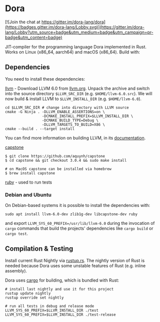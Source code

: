 # Dora

[![Join the chat at https://gitter.im/dora-lang/dora](https://badges.gitter.im/dora-lang/Lobby.svg)](https://gitter.im/dora-lang/Lobby?utm_source=badge&utm_medium=badge&utm_campaign=pr-badge&utm_content=badge)

JIT-compiler for the programming language Dora implemented in Rust.
Works on Linux (x86\_64, aarch64) and macOS (x86\_64).
Build with:

## Dependencies
You need to install these dependencies:

[llvm](http://llvm.org) - Download LLVM 6.0 from [llvm.org](http://releases.llvm.org/6.0.1/llvm-6.0.1.src.tar.xz).
Unpack the archive and switch into the source directory `$LLVM_SRC_DIR` (e.g. `$HOME/llvm-6.0.src`).
We will now build & install LLVM to `$LLVM_INSTALL_DIR` (e.g. `$HOME/llvm-6.0`).

```
cd $LLVM_SRC_DIR # change into directory with LLVM source
cmake -G Ninja . -DLLVM_ENABLE_ASSERTIONS=on \
                 -DCMAKE_INSTALL_PREFIX=$LLVM_INSTALL_DIR \
                 -DCMAKE_BUILD_TYPE=Debug \
                 -DLLVM_TARGETS_TO_BUILD=X86 \
cmake --build . --target install
```

You can find more information on building LLVM, in its [documentation](http://llvm.org/docs/CMake.html).

[capstone](https://github.com/aquynh/capstone)

```
$ git clone https://github.com/aquynh/capstone
$ cd capstone && git checkout 3.0.4 && sudo make install

# on MacOS capstone can be installed via homebrew
$ brew install capstone
```

[ruby](https://www.ruby-lang.org/) - used to run tests

### Debian and Ubuntu

On Debian-based systems it is possible to install the dependencies with:
```
sudo apt install llvm-6.0-dev zlib1g-dev libcapstone-dev ruby
```
and export `LLVM_SYS_60_PREFIX=/usr/lib/llvm-6.0` during the invocation of `cargo` commands that build the projects' dependencies like `cargo build` or `cargo test`.

## Compilation & Testing
Install current Rust Nightly via [rustup.rs](http://rustup.rs). The nightly version of
Rust is needed because Dora uses some unstable features of Rust (e.g. inline assembly).

Dora uses [cargo](http://crates.io) for building, which is bundled with Rust:

```
# install last nightly and use it for this project
rustup update nightly
rustup override set nightly

# run all tests in debug and release mode
LLVM_SYS_60_PREFIX=$LLVM_INSTALL_DIR ./test
LLVM_SYS_60_PREFIX=$LLVM_INSTALL_DIR ./test-release
```
